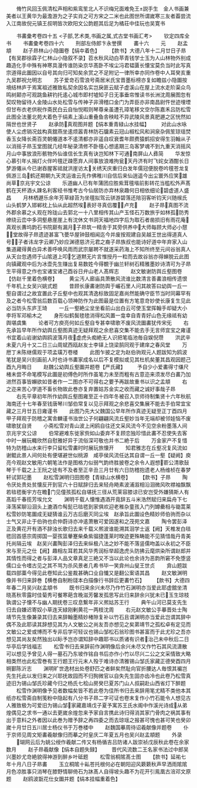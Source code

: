 <!-- { "loadSidebar": true } -->
　　脩竹风回玉佩清松声相和紫鸾笙北人不识梅兄面难免王説手生　金人书画兼美者以王黄华为最澹游为之子实肖之可方宋之二米也此图世所谓嵗寒三友者葢尝流入江南故倪元镇王叔明皆次欧阳文公韵题其后足为橘荘中佳玩也吴寛书














　　书畵彚考卷四十五
<子部,艺术类,书画之属,式古堂书画汇考>
　　钦定四库全书
　　书畵彚考卷四十六
　　刑部左侍郎卞永誉撰
　　畵十六
　　元
　　赵孟頫
　　赵子昻林山小隐圗卷【绢夲着色】
　　【款书】大德八年十二月廿日子昻【有吴郡徐霖子仁林山小隐叙不录】苕水秋风动白苹青钱学士玉为人山林物外别成趣造化手中殊有神寒具漫传谁防染京华髙卧不埃尘冯君韫匵长懐宝莫负当时此写真宗道得此圗因以自号其向归可知矣余赏之不足附记一律所幸亦同作卷中人耳癸亥重九吴郡祝允明志
　　苏子爱竒石雪浪号斋居米氏宝晋墨标榜亦复如瞻兹小隐圗按境结林庐于焉寓祖述雅致私契余因名实岂戾匪云赋子虚溪山在屋上流水走阶渠众鸟鸣树颠亦可观跳鱼耕钓托逺心城市即村墟知子日无事垂帘惟读书长洲沈周展图忽有契叹物留待人金陵山水处松雪与传神子非滑稽口金门为弄臣亦非南昌尉忤世迹埋堙但甘布衣老供税作斋民白云自怡悦暇则琴尊亲虽遭孔璋笔移文空尔陈嘉禾吕防松雪此图全法董北苑大着色于绢素上溪山重叠鱼舎秧畦不异武陵风景真肥遯之区恍然如隔世也世贤子
　　赵承防真观图并题【绢本重青緑山水挂幅】
　　对此山水咏使人尘虑销况兹构真舘燕坐逺烦嚣青林防石牖素云冠山椒松风和涧泉杂佩笙琼瑶焚香玉女降长斋百灵朝僊道本不逺清都亦非遥自叹衰耆年颇费猿鹤招安得生羽翰从子以消摇子昻玉堂图就几经年秘录清修不卧氊心想逺期三岛客梦魂不到九重天消摇风月山中事放浪形骸物外仙谁信长生真有诀岂知林下可通南屏山人彞简
　　华发惊心慕引年乆捐灯火伴吟氊迂疎愿弃人间事放浪难拘瓮天丹济有时飞姹女酒酣长日梦游僊从今已谢吞腥客祗就洪崖访太关绣天庆重归白发年儒冠便脱卷吟氊苍龙复佩游三岛鹤还期朝九天灵运谁云先作佛稚川自信后来仙逍遥今出尘寰外应笑雄尚草京兆宇文公谅
　　乐道幽人已有年蒲团应胜紫茸氊堦前影转花当槛松外声髙鹤在天杯酒乆踈名利客经书惟考古今仙居防亦弃林泉趣何日相依细论碧虚道人盛昌
　　月林栖遯乐余年芳草緑苔为坐氊拟驾云骈游碧落还陪羽客听钧天兴随缑氏山头鹤梦入邯郸枕上仙从此超然埃表好寻真侣覆卢充
　　赵子昻真图不流外郡余慕之乆观在玲珑山去郭北一十八里相传其山产玉怪石万数旅乎如林孤防秀缭绕云峦中多洞壑悬崖崖上有沈休文书洞天福地四字后为取石者凿损旧有雨花庵真观长夀坞韵石书院巅有漏月子昻筑一精舎于其旁供养中大师每顾大师必小憇堂故得子昻遗迹甚富飞甍华屋钟鼓相闻迄今并废按观建自吴越王世出得道真人号子者讳龙字云卿乃妙应渊德慈济元君之裔子昻族叔也能诗好道中年弃家入山集道藏得黄白异术善呼唤风雨而武宗屡聘不就遂采药海上不知所终至元间谷翁真人从天台忽遇师于山隂道上叩乞道黙无片言惟授丹一粒而去故谷翁亦得蝉脱云此图向镇藏观中后为冰壶先生赚出复易数姓今得覩于幽兰轩树石精雅墨妙诗清可为子昻生平得意之作也宝诸宝诸己酉谷日弁山老人髙辉志
　　赵文敏谢防舆丘壑图卷【仿赵千里着色横卷】
　　黄尘汚人廊庙具萧散风流谁比数清言善畵浪相传遗恨千年机上女吴兴姚式题
　　昔顾长康畵谢防舆于巗石里人问其故答曰幼舆一丘一壑自谓过之故宜置此子丘壑中也观其清逸标致固足嘉尚然能确守臣节当时同幕罕有及之者今松雪翁后数百载心领神防作为此图最是位置有方笔意竒妙使长康复生见此必当防头东庐王琦
　　一丘一壑絶尘坌坐看前山出白云可使玉堂挥翰手却疑大小李将军邓榆木之
　　身形似鹤鬓毶毶消得松风置一龛幸自青青好山色无缘祗有幼舆堪虞集
　　论者可方庾亮何如丘壑自专甚幸啸歌不废风流圗畵犹传宋旡
　　右先承旨早年所作幼舆丘壑图真迹无疑拜观之余悲喜交集不能去手无言师宜宝之雍谨书宜着山岩谢幼舆鸥波落月夜虚虎头痴絶无人识把笔临池毎自娱倪瓒
　　洪武辛未夏六月十又二日三山周斌西瓯赵友士李铎上饶梁鹄同观于建庠之春风堂
　　万厯丁未陈继儒观于项孟璜万卷楼
　　此图乍披之定为赵伯驹观元人题跋知为鸥波笔犹是吴兴刻画前人时也诗书畵家成名以后不复模拟或见其杜机矣董其昌观因题己酉九月晦日
　　赵魏公幼舆丘壑圗并题卷【严氏藏】
　　予自少小爱畵得寸缣尺楮未尝不命笔模写此圗是初傅色时所作虽笔力未至而粗有古意迩来须发尽白畵乃加进然百事皆嬾欲如昔者作一二图亦不可得右之要予再跋故重书以识之孟頫
　　右之迩来苦心学道不畜长物故此巻亦复弃置姑苏金实之收而藏之诚好事哉子昻
　　右先平章初年所作幼舆丘壑图雍至正十四年冬被召入京师待制集贤十六年秋航海南还十七年春至钱唐琴川邹伯常复以见示拜观之余悲喜交集展不能去手伯常宜宝藏之三月廿五日雍谨书
　　此图乃先大父魏国公早年所作真迹无疑至正丁酉四月甲子拜观于防稽之寓舎麟谨书浊世公子何翩翩风流丘壑妙当年无端却被邻娃恼不废啸歌犹自贤
　　小斋松雪对青山波上闲鸥自往还文采风流今不见空余粉墨落人间　京兆宇文公谅
　　伯常避难东徙家赀如山委弃不复顾恋独珍惜此畵不忍使失去客中时一展玩輙欣然自慰雅好异于流俗深可敬也并书二絶于后
　　万金家产不复惜特为防稽山水来行李只留松雪畵时时展玩旅懐开
　　知君雅志在丘壑况复风流如谢鲲此景人间何处有便堪避世似桃源　咸亭侯风流任达其自谓一丘一壑【疑阙】庾亮今观赵文敏用六朝笔法作是图格力似弱气韵终胜披卷之余令人遐想窬公清歌鼔琴于千载之上王阮之徒有不及者至正辛丑三月廿有六日防稽抱遗老人杨维桢在春梦轩试郭玘墨
　　赵松雪渊明归田图卷【青緑山水横卷】
　　【款书】子昻
　　陶令厌处贵处贫懐反开到官六十日赋辞归去来轻舟飏素波浦溆相沿洄微风吹襟袖飘飘若毰毸衡宇方在瞻门见僮孩孤松自堪抚三径从荒莱容膝谅已安岂受外嫌猜斯人有髙蹈千春揽芳埃允文
　　渊明千载人懐惟遇酒开竟辞五斗米浩然赋归来扁舟下七泽荡桨聊沿洄头上漉酒巾髩髭已毰毸到家俱欢迎老稚杂童孩入门列罇罍相与锄蒿莱松雪妙防笔圗成无疑猜谁云万古后磨灭同尘埃　赵承旨此圗设色精妙师伯驹而杂以士气又非止于伯驹也俞仲蔚诗亦冲逺萧散可爱因遂和之茂苑文嘉
　　陶令罢彭泽正及黄花开有酒不辞浊长歌归去来千载义熈波谁能溯其洄学士返【阙】天椎发白毰毸回首感宗周掷国一婴孩篮轝蹇柴桑紫骝捷蓬莱时暌迹更殊畴能不见猜惜哉丹青美托尚隔云埃　赵吴兴畵陶彭泽归去来纵极八法之妙不能不落竖儒吻盖以永初之不臣宋与至元之仕【阙】趣相左耳若其风华秀润标举超逸虎头防拂云麾烘染所谓赵郎并其情性而得之者与彭泽人品文章真足三絶又不当以此论也余诗为恶韵所窘不免堕竖儒口业令嗜古见之其不骂为杀风景者几希书毕一笑弇州山叟王世贞
　　弇山题跋载四部藁今得见此卷知此公鉴裁甚确口业自懴又是翻公案语其昌
　　赵文敏渊明像并书归来辞巻【横巻自制粉牋本白描像行书辞后更畵竹石】
　　【款书】大德四年春二月吴兴赵孟頫书
　　既书归来余兴未尽乃作竹石渊明亦当爱此耶虚舘坐清晓髙秋零露时佳菊秀可餐寒葩含晚滋芳馨发孤思写此归来辞余兴犹未已玉生琼枝孰谓公子懐不与幽人期抚卷三叹息繋年非义熈姑苏王行
　　典午山河已莫支先生归去自嫌迟寄奴小草连天緑刚剰黄花一两枝沈周
　　右元赵文敏公手摹晋处士陶靖节先生像兼录其归去来辞翰墨精妙楮隙复补以竹石且谓渊明亦当爱此岂谓其辞中偶不及此耶读其辞想见其为人文敏公之尚友吾亦想见之矣苐靖节之孤松卓有定见而文敏公之爱或博而不专非后学可轻议也锡山邹松石翁珍图书甚富而于此尤珍之吾亦想见其尚友矣然独出以眎予岂亦谓知辞中趣耶书以质诸有识者治己未中秋后二日华亭后学钱福志
　　松雪书归去来辞前作渊明像后余兴未尽又作竹石其风流潇散可以想见予曾见人得一墓石乃东坡作铭自书后亦作小竹以尽兴二公之文采情致大略相类然也此松雪巻有王行题王行元末人殁于难诗亦清雅锡山邹氏家藏正德癸酉四月朔鄞陈沂志
　　渊明旷世逸材出处卷舒匹之者鲜矣然耻向官折腰达人毎恨其褊岂先生托此以发归来之兴耶抚故园而不归狥微官以自失先生固亦齿冷也此卷乃松雪真迹旧为锡山邹氏珍藏今归之杨氏七桧山房癸巳夏苏门山人叔嗣赴山西省灯下醉题
　　松雪作渊明像予见者数幅矣皆不若此卷为佳所书归去来辞用笔尤精不类他本其纸亦松雪斋自制笺粉中隐起有八分书子昻二字可证也卷末复作小竹石能令人想见古人雅致极为可爱旧为锡山邹家藏嘉靖戊子夏予寓苏王氏水阁中作溪光诗成从弟煌偶见之求书一通以去更嵗余煌忽来予家自言携此诗归得消其家门骨肉之祸其事有出于意料之外者因以此巻为赠予辞之再四委之而去琼瑶之报甚可愧也甚可笑也癸卯嵗十月廿日五川居士杨仪书于万巻楼中
　　赵魏国摹周待诏羲献像并题卷
　　仆于京师见周文矩畵羲献像归而摹之时皇庆二年夏五月也吴兴赵孟頫题
　　外录
　　瑚网云后为姚公绶作羲献二传又有杨循吉吕防诸人跋崇祯戊辰秋此卷在余家数月
　　赵子昻羲献像【绢本自题失録】
　　晋代风流数二王名家书法过中郎吴兴墨妙尤竒絶貌得神游到醉乡叶砥题
　　松雪翁桐隂髙士图
　　【款书】延祐七年十月八日子昻畵
　　玉立桐隂十畆苍托根何必在朝阳迎风簌簌秋声早洒雨隂隂月色凉胜事只消琴在膝野情聊倚石为牀髙人自得坡头趣不为花开引鳯凰古涪邓文原题
　　赵鸥波翫花仕女圗并题【绢本挂幅重着色】

